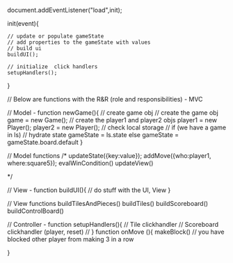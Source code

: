 document.addEventListener("load",init);

init(event){
  
    // update or populate gameState
    // add properties to the gameState with values 
    // build ui
    buildUI();

    // initialize  click handlers
    setupHandlers();
}

// Below are functions with the R&R (role and responsibilities) - MVC

// Model - 
function newGame(){
    // create game obj
    // create the game obj
    game = new Game();
    // create the player1 and player2 objs
    player1 = new Player();
    player2 = new Player();
    // check local storage
    // if (we have a game in ls)
        // hydrate state
        gameState = ls.state
    else 
        gameState = gameState.board.default
}

// Model functions
/*
    updateState({key:value});
    addMove({who:player1, where:square5});
    evalWinCondition()
    updateView()

   
*/

// View - 
function buildUI(){
    // do stuff with the UI, View
}

// View functions
    buildTilesAndPieces()
    buildTiles()
    buildScoreboard()
    buildControlBoard()


// Controller - 
function setupHandlers(){
    // Tile clickhandler
    // Scoreboard clickhandler (player, reset)
    // 
}
function onMove (){
makeBlock() // you have blocked other player from making 3 in a row

}